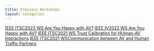 ```yaml
---
title: Previous Workshops
layout: categories
---
```


[IEEE ITSC2023 WS Are You Happy with AV?](https://sites.google.com/view/are-you-happy-with-av-2023)
[IEEE IV2022 WS Are You Happy with AV?](https://sites.google.com/view/are-you-happy-with-av/)
[IEEE ITSC2021 WS Trust Calibration for HUman-AV Interactions](https://sites.google.com/view/human-av-trust-calibration/welcome)
[IEEE ITSC2021 WSCommunication between AV and Human Traffic Partners](https://sites.google.com/view/av-htp-communication)
